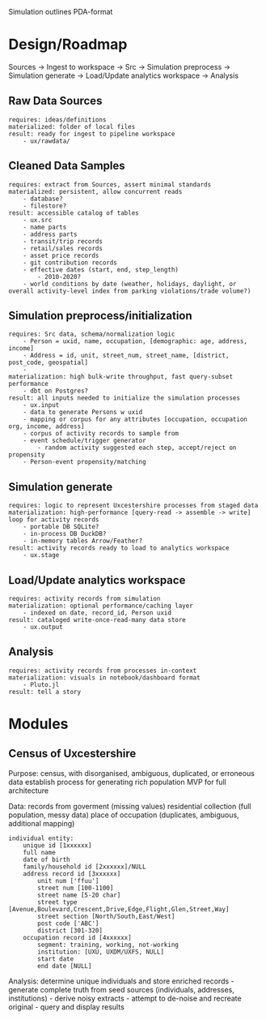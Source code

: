 Simulation outlines
PDA-format

# Design/Roadmap

Sources -> Ingest to workspace -> Src -> Simulation preprocess -> Simulation generate -> Load/Update analytics workspace -> Analysis

## Raw Data Sources 
    requires: ideas/definitions
    materialized: folder of local files
    result: ready for ingest to pipeline workspace 
        - ux/rawdata/

## Cleaned Data Samples 
    requires: extract from Sources, assert minimal standards 
    materialized: persistent, allow concurrent reads
        - database? 
        - filestore? 
    result: accessible catalog of tables
        - ux.src
        - name parts
        - address parts 
        - transit/trip records 
        - retail/sales records 
        - asset price records 
        - git contribution records 
        - effective dates (start, end, step_length) 
            - 2010-2020?
        - world conditions by date (weather, holidays, daylight, or overall activity-level index from parking violations/trade volume?)

## Simulation preprocess/initialization 
    requires: Src data, schema/normalization logic 
        - Person = uxid, name, occupation, [demographic: age, address, income]
        - Address = id, unit, street_num, street_name, [district, post_code, geospatial] 
        - 
    materialization: high bulk-write throughput, fast query-subset performance 
        - dbt on Postgres?
    result: all inputs needed to initialize the simulation processes
        - ux.input
        - data to generate Persons w uxid
        - mapping or corpus for any attributes [occupation, occupation org, income, address]
        - corpus of activity records to sample from 
        - event schedule/trigger generator 
            - random activity suggested each step, accept/reject on propensity
        - Person-event propensity/matching

## Simulation generate 
    requires: logic to represent Uxcestershire processes from staged data 
    materialization: high-performance [query-read -> assemble -> write] loop for activity records 
        - portable DB SQLite?
        - in-process DB DuckDB?
        - in-memory tables Arrow/Feather?
    result: activity records ready to load to analytics workspace
        - ux.stage

## Load/Update analytics workspace 
    requires: activity records from simulation 
    materialization: optional performance/caching layer 
        - indexed on date, record_id, Person uxid 
    result: cataloged write-once-read-many data store 
        - ux.output

## Analysis
    requires: activity records from processes in-context 
    materialization: visuals in notebook/dashboard format 
        - Pluto.jl 
    result: tell a story


# Modules
## Census of Uxcestershire
Purpose: 
    census, with disorganised, ambiguous, duplicated, or erroneous data 
    establish process for generating rich population
    MVP for full architecture

Data: 
    records from goverment (missing values) 
    residential collection (full population, messy data)
    place of occupation (duplicates, ambiguous, additional mapping) 

    individual entity: 
        unique id [1xxxxxx]
        full name 
        date of birth 
        family/household id [2xxxxxx]/NULL
        address record id [3xxxxxx] 
            unit num ['ffuu']
            street num [100-1100]
            street name [5-20 char]
            street type [Avenue,Boulevard,Crescent,Drive,Edge,Flight,Glen,Street,Way] 
            street section [North/South,East/West] 
            post code ['ABC']  
            district [301-320]  
        occupation record id [4xxxxxx] 
            segment: training, working, not-working
            institution: [UXU, UXDM/UXFS, NULL] 
            start date 
            end date [NULL]

Analysis: determine unique individuals and store enriched records
    - generate complete truth from seed sources (individuals, addresses, institutions)
    - derive noisy extracts 
    - attempt to de-noise and recreate original
    - query and display results


